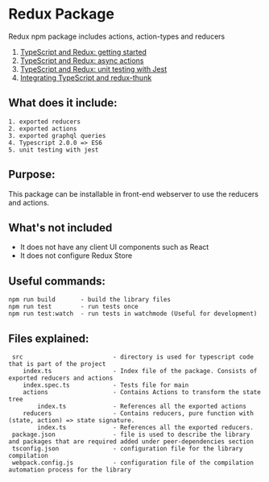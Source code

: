 # Redux Package
Redux npm package includes actions, action-types and reducers

  1. [TypeScript and Redux: getting started][article-1]
  2. [TypeScript and Redux: async actions][article-3]
  3. [TypeScript and Redux: unit testing with Jest][article-4]
  4. [Integrating TypeScript and redux-thunk][article-5]


What does it include:
---
    1. exported reducers
    2. exported actions
    3. exported graphql queries
    4. Typescript 2.0.0 => ES6
    5. unit testing with jest

Purpose:
---
This package can be installable in front-end webserver to use the reducers and actions.

What's not included
---
- It does not have any client UI components such as React
- It does not configure Redux Store

Useful commands:
---
    npm run build       - build the library files
    npm run test        - run tests once
    npm run test:watch  - run tests in watchmode (Useful for development)
    
Files explained:
---
     src                         - directory is used for typescript code that is part of the project
        index.ts                 - Index file of the package. Consists of exported reducers and actions
        index.spec.ts            - Tests file for main
        actions                  - Contains Actions to transform the state tree
            index.ts             - References all the exported actions
        reducers                 - Contains reducers, pure function with (state, action) => state signature. 
            index.ts             - References all the exported reducers.
     package.json                - file is used to describe the library and packages that are required added under peer-dependencies section
     tsconfig.json               - configuration file for the library compilation
     webpack.config.js           - configuration file of the compilation automation process for the library
                 

[article-1]: https://rjzaworski.com/2016/08/getting-started-with-redux-and-typescript
[article-2]: https://rjzaworski.com/2016/08/typescript-redux-and-react
[article-3]: https://rjzaworski.com/2016/09/typescript-redux-async-actions
[article-4]: https://rjzaworski.com/2016/12/testing-typescript-with-jest
[article-5]: https://rjzaworski.com/2017/01/typescript-redux-thunk
